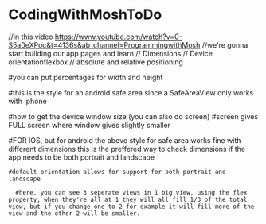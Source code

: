# CodingWithMoshToDo

//in this video https://www.youtube.com/watch?v=0-S5a0eXPoc&t=4136s&ab_channel=ProgrammingwithMosh
//we're gonna start building our app pages and learn
// Dimensions
// Device orientationflexbox
// absolute and relative positioning

#you can put percentages for width and height

<!--
<View style={styles.AndroidSafeArea}>
      <View style={{
        backgroundColor: 'dodgerblue',
        width: '50%',
        height: 70,
      }}></View>
      <StatusBar style="auto" />
    </View> -->

<!-- const styles = StyleSheet.create({
  container: {
    flex: 1,
    backgroundColor: '#fff',
  }, -->

#this is the style for an android safe area since a SafeAreaView only works with Iphone

  <!-- AndroidSafeArea: {
    flex: 1,
    alignItems: 'center',
    justifyContent: 'center',
    backgroundColor: "white",
    paddingTop: Platform.OS === "android" ? StatusBar.currentHeight : 0
  }
});  -->

#how to get the device window size (you can also do screen)
#screen gives FULL screen where window gives slightly smaller

  <!-- console.log(Dimensions.get('window')); -->

<!-- import {useDimensions} from '@react-native-community/hooks' -->

#FOR IOS, but for android the above style for safe area works fine with different dimensions this is the preffered way to check dimensions if the app needs to be both portrait and landscape

<!-- {
  "expo": {
    "name": "CodingWithMoshToDo",
    "slug": "CodingWithMoshToDo",
    "version": "1.0.0",
    "orientation": "default", -->

    #default orientation allows for support for both portrait and landscape

<!--
          <View style={{
        backgroundColor:'#fff',
        flex: 1 //View will take the entire screen when 1, .5=half
      }}>
        <View style={{
        backgroundColor: 'dodgerblue',
        flex: 2,
        }}/>
        <View style={{
        backgroundColor: 'gold',
        flex: 1,
        }}/>
        <View style={{
        backgroundColor: 'tomato',
        flex: 1,
        }}/>
      </View> -->

      #here, you can see 3 seperate views in 1 big view, using the flex property, when they're all at 1 they will all fill 1/3 of the total view, but if you change one to 2 for example it will fill more of the view and the other 2 will be smaller.
